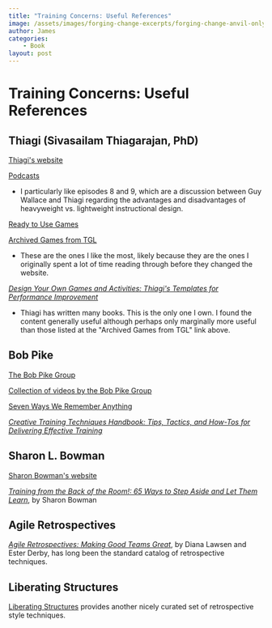 ```yaml
---
title: "Training Concerns: Useful References"
image: /assets/images/forging-change-excerpts/forging-change-anvil-only.png
author: James
categories: 
    - Book
layout: post
---
```


# Training Concerns: Useful References

## Thiagi (Sivasailam Thiagarajan, PhD)

[Thiagi's website](http://www.thiagi.com)

[Podcasts](http://www.thiagi.com/resources/#/podcasts-1/)
  + I particularly like episodes 8 and 9, which are a discussion between Guy Wallace and Thiagi regarding the advantages and disadvantages of heavyweight vs. lightweight instructional design.
  
[Ready to Use Games](http://www.thiagi.com/resources/#/games-3/)

[Archived Games from TGL](http://www.thiagi.com/game-list-test)
+ These are the ones I like the most, likely because they are the ones I originally spent a lot of time reading through before they changed the website.

[*Design Your Own Games and Activities: Thiagi's Templates for Performance Improvement*](https://www.amazon.com/gp/product/0787964654)
+ Thiagi has written many books. This is the only one I own. I found the content generally useful although perhaps only marginally more useful than those listed at the "Archived Games from TGL" link above.


## Bob Pike

[The Bob Pike Group](https://www.bobpikegroup.com/)

[Collection of videos by the Bob Pike Group](https://www.youtube.com/user/theBobPikeGroup/videos)

[Seven Ways We Remember Anything](https://www.bobpikegroup.com/trainer-blog/learn-memory-techniques-to-boost-your-learning)

[*Creative Training Techniques Handbook: Tips, Tactics, and How-Tos for Delivering Effective Training*](https://www.amazon.com/gp/product/0874257239)

## Sharon L. Bowman

[Sharon Bowman's website](https://bowperson.com/)

[*Training from the Back of the Room!: 65 Ways to Step Aside and Let Them Learn*](https://www.amazon.com/Training-Back-Room-Aside-Learn/dp/0787996629), by Sharon Bowman


## Agile Retrospectives

[*Agile Retrospectives: Making Good Teams Great*](https://www.amazon.com/dp/B00B03SRJW), by Diana Lawsen and Ester Derby, has long been the standard catalog of retrospective techniques. 


## Liberating Structures

[Liberating Structures](http://www.liberatingstructures.com/) provides another nicely curated set of retrospective style techniques.
